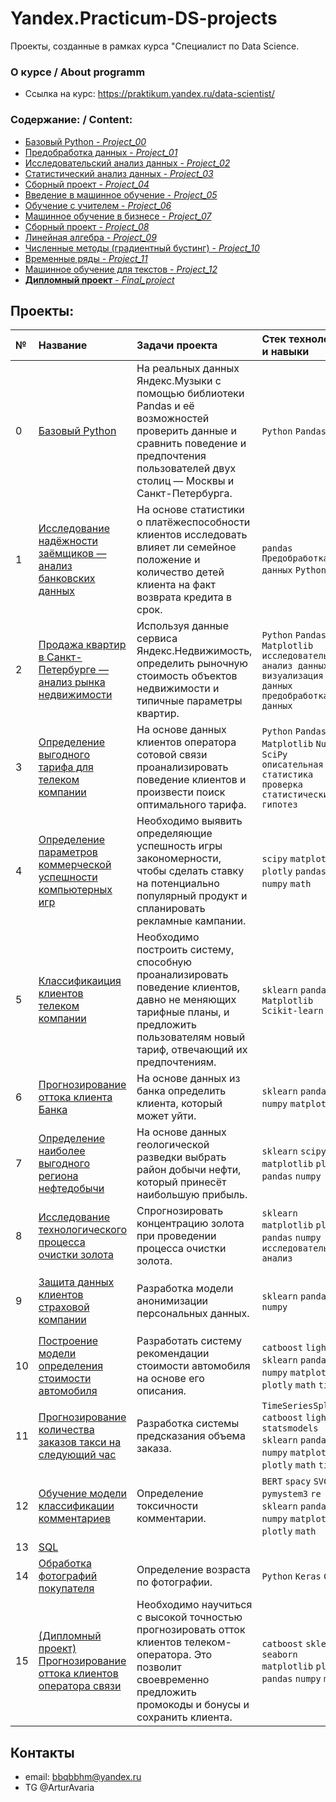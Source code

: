 # Yandex.Practicum-DS-projects
Проекты, созданные в рамках курса "Специалист по Data Science.

### О курсе / About programm

- Ссылка на курс: https://praktikum.yandex.ru/data-scientist/

### Содержание: / Content:

  - [Базовый Python - *Project_00*](00_Базовый_Python)
  - [Предобработка данных - *Project_01*](01_bank_data_preprocessing)
  - [Исследовательский анализ данных - *Project_02*](02_real_estate_market)
  - [Статистический анализ данных - *Project_03*](03_statistical_data_analysis)
  - [Сборный проект - *Project_04*](04_game_dev_analytics)
  - [Введение в машинное обучение - *Project_05*](05_ml_intro_mobile_tariffs)
  - [Обучение с учителем - *Project_06*](06_customer_churn_forecasting)
  - [Машинное обучение в бизнесе - *Project_07*](07_ml_for_business_oil_bores)
  - [Сборный проект - *Project_08*](08_gold_recovery)
  - [Линейная алгебра - *Project_09*](09_linear_algebra)
  - [Численные методы (градиентный бустинг) - *Project_10*](10_cars_cost_determining)
  - [Временные ряды - *Project_11*](11_time_series_taxi_orders_forecasting)
  - [Машинное обучение для текстов - *Project_12*](12_nlp_toxic_texts)
  - [**Дипломный проект**  - *Final_project*](13_graduate_project_telecom_customer_churn)

## Проекты:

|№| Название | Задачи проекта | Стек технологий и навыки | Сферы деятельности |
|:---|:-------------------|:----------------------------------------------------------|:---------|:---------------:|
|0   |[Базовый Python](00_Базовый_Python)|На реальных данных Яндекс.Музыки c помощью библиотеки Pandas и её возможностей проверить данные и сравнить поведение и предпочтения пользователей двух столиц — Москвы и Санкт-Петербурга.| `Python` `Pandas`| `Интернет-сервисы` `Стриминговый сервис`|
|1   |[Исследование надёжности заёмщиков — анализ банковских данных]()|На основе статистики о платёжеспособности клиентов исследовать влияет ли семейное положение и количество детей клиента на факт возврата кредита в срок.|`pandas` `Предобработка данных` `Python`| `Банковская сфера` `Кредитование`|
|2   |[Продажа квартир в Санкт-Петербурге — анализ рынка недвижимости]()|Используя данные сервиса Яндекс.Недвижимость, определить рыночную стоимость объектов недвижимости и типичные параметры квартир.| `Python` `Pandas` `Matplotlib` `исследовательский анализ данных` `визуализация данных` `предобработка данных`| `Интернет-сервисы` `Площадки объявлений`|
|3   |[Определение выгодного тарифа для телеком компании]()|На основе данных клиентов оператора сотовой связи проанализировать поведение клиентов и произвести поиск оптимального тарифа.|`Python` `Pandas` `Matplotlib` `NumPy` `SciPy` `описательная статистика` `проверка статистических гипотез`| `Телеком`|
|4   |[Определение параметров коммерческой успешности компьютерных игр]()|Необходимо выявить определяющие успешность игры закономерности, чтобы сделать ставку на потенциально популярный продукт и спланировать рекламные кампании.|`scipy` `matplotlib` `plotly` `pandas` `numpy` `math`| `Gamedev`|
|5   |[Классификаиция клиентов телеком компании]()|Необходимо построить систему, способную проанализировать поведение клиентов, давно не меняющих тарифные планы, и предложить пользователям новый тариф, отвечающий их предпочтениям.|`sklearn` `pandas` `Matplotlib` `Scikit-learn`| `Телеком`|
|6   |[Прогнозирование оттока клиента Банка]()|На основе данных из банка определить клиента, который может уйти.|`sklearn` `pandas` `numpy` `matplotlib`| `Бизнес` `Инвестиции` `Банковская сфера` `Кредитование`|
|7   |[Определение наиболее выгодного региона нефтедобычи]()|На основе данных геологической разведки выбрать район добычи нефти, который принесёт наибольшую прибыль.|`sklearn` `scipy` `matplotlib` `plotly` `pandas` `numpy`| `Добывающие компании`|
|8   |[Исследование технологического процесса очистки золота]()|Спрогнозировать концентрацию золота при проведении процесса очистки золота.|`sklearn` `matplotlib` `plotly` `pandas` `numpy` `исследовательский анализ`| `Промышленность`|
|9   |[Защита данных клиентов страховой компании]()|Разработка модели анонимизации персональных данных.|`sklearn` `pandas` `numpy`| `Банковская сфера` `Интернет-сервисы` `Инвестиции` `Телеком`|
|10  |[Построение модели определения стоимости автомобиля]()|Разработать систему рекомендации стоимости автомобиля на основе его описания.|`catboost` `lightgbm` `sklearn` `pandas` `numpy` `matplotlib` `plotly` `math` `time`| `Интернет-сервисы` `Интернет-магазины` `Бизнес`|
|11  |[Прогнозирование количества заказов такси на следующий час]()|Разработка системы предсказания объема заказа.|`TimeSeriesSplit` `catboost` `lightgbm` `statsmodels` `sklearn` `pandas` `numpy` `matplotlib` `plotly` `math` `time`| `Бизнес` `Интернет-сервисы` `Стартапы`|
|12  |[Обучение модели классификации комментариев]()|Определение токсичности комментарии.|`BERT` `spacy` `SVC` `pymystem3` `re` `sklearn` `pandas` `numpy` `matplotlib` `plotly` `math`| `Интернет-сервисы` `Стартапы`|
|13  |[SQL](...)|
|14  |[Обработка фотографий покупателя]()|Определение возраста по фотографии.|`Python` `Keras` `CV`| `Ритейл` `Оффлайн Бизнес`|
|15  |[(Дипломный проект) Прогнозирование оттока клиентов оператора связи]()|Необходимо научиться с высокой точностью прогнозировать отток клиентов телеком-оператора. Это позволит своевременно предложить промокоды и бонусы и сохранить клиента.|`catboost` `sklearn` `seaborn` `matplotlib` `plotly` `pandas` `numpy` `math`|

## Контакты

- email: bbqbbhm@yandex.ru
- TG @ArturAvaria
